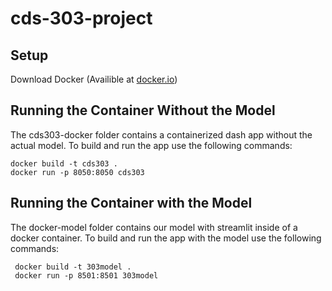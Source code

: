 # cds-303-project

## Setup
Download Docker (Availible at [docker.io](https://www.docker.com/products/docker-desktop))


## Running the Container Without the Model 
The cds303-docker folder contains a containerized dash app without the actual model. To build and run the app use the following commands: 
 ``` 
 docker build -t cds303 . 
 docker run -p 8050:8050 cds303
  ```
## Running the Container with the Model
The docker-model folder contains our model with streamlit inside of a docker container. To build and run the app with the model use the following commands:
 ```
  docker build -t 303model .
  docker run -p 8501:8501 303model
 ```
